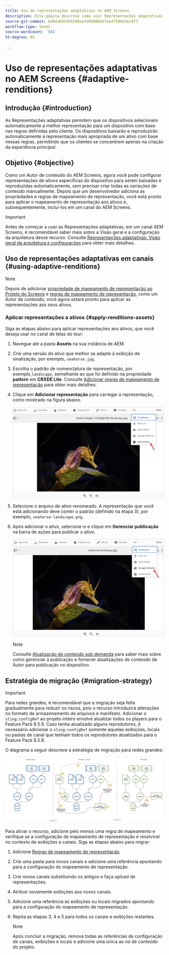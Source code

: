 ```yaml
---
title: Uso de representações adaptativas no AEM Screens
description: Esta página descreve como usar Representações adaptativas no AEM Screens.
source-git-commit: 6d9dab9fd59289aafdb688682fea47589d3ec873
workflow-type: tm+mt
source-wordcount: '561'
ht-degree: 0%

---
```



# Uso de representações adaptativas no AEM Screens {#adaptive-renditions}

## Introdução {#introduction}

As Representações adaptativas permitem que os dispositivos selecionem automaticamente a melhor representação para um dispositivo com base nas regras definidas pelo cliente. Os dispositivos baixarão e reproduzirão automaticamente a representação mais apropriada de um ativo com base nessas regras, permitindo que os clientes se concentrem apenas na criação da experiência *principal*.

## Objetivo {#objective}

Como um Autor de conteúdo do AEM Screens, agora você pode configurar representações de ativos específicas do dispositivo para serem baixadas e reproduzidas automaticamente, sem precisar criar todas as variações de conteúdo manualmente.
Depois que um desenvolvedor adiciona as propriedades e regras de mapeamento de representação, você está pronto para aplicar o mapeamento de representação aos ativos e, subsequentemente, incluí-los em um canal do AEM Screens.

>[!IMPORTANT]
>Antes de começar a usar as Representações adaptativas, em um canal AEM Screens, é recomendável saber mais sobre a Visão geral e a configuração da arquitetura desse recurso. Consulte [Representações adaptativas: Visão geral da arquitetura e configurações](/help/user-guide/adaptive-renditions.md) para obter mais detalhes.

## Uso de representações adaptativas em canais {#using-adaptive-renditions}

>[!NOTE]
>Depois de adicionar [propriedade de mapeamento de representação ao Projeto do Screens](/help/user-guide/adaptive-renditions.md#rendition-mapping-new) e [regras de mapeamento de representação](/help/user-guide/adaptive-renditions.md#add-rendition-mapping-rules), como um Autor de conteúdo, você agora estará pronto para aplicar as representações aos seus ativos.

### Aplicar representações a ativos {#apply-renditions-assets}

Siga as etapas abaixo para aplicar representações aos ativos, que você deseja usar no canal de telas do tour:

1. Navegue até a pasta **Assets** na sua instância de AEM.

1. Crie uma versão do ativo que melhor se adapte à exibição de sinalização, por exemplo, `seahorse.jpg`.

1. Escolha o padrão de nomenclatura de representação, por exemplo,`landscape`, semelhante ao que foi definido na propriedade **pattern** em **CRXDE Lite**. Consulte [Adicionar regras de mapeamento de representação](/help/user-guide/adaptive-renditions.md#add-rendition-mapping-rules) para obter mais detalhes.

1. Clique em **Adicionar representação** para carregar a representação, como mostrado na figura abaixo.

   ![imagem](/help/user-guide/assets/adaptive-renditions/manage-pub-asset2.png)

1. Selecione o arquivo de ativo renomeado. A representação que você está adicionando deve conter o padrão (definido na etapa 3), por exemplo, `seahorse-landscape.png`.

1. Após adicionar o ativo, selecione-o e clique em **Gerenciar publicação** na barra de ações para publicar o ativo.

   ![imagem](/help/user-guide/assets/adaptive-renditions/manage-pub-asset1.png)

   >[!NOTE]
   >Consulte [Atualização de conteúdo sob demanda](https://experienceleague.adobe.com/docs/experience-manager-screens/user-guide/authoring/content-updates/on-demand-content.html?lang=en) para saber mais sobre como gerenciar a publicação e fornecer atualizações de conteúdo de Autor para publicação no dispositivo.


## Estratégia de migração {#migration-strategy}

>[!IMPORTANT]
>Para redes grandes, é recomendável que a migração seja feita gradualmente para reduzir os riscos, pois o recurso introduzirá alterações no formato de armazenamento de arquivos e manifesto. Adicionar o `sling:configRef` ao projeto inteiro envolve atualizar todos os players para o Feature Pack 6.5.9. Caso tenha atualizado alguns reprodutores, é necessário adicionar o `sling:configRef` somente àquelas exibições, locais ou pastas de canal que tenham todos os reprodutores atualizados para o Feature Pack 6.5.9.

O diagrama a seguir descreve a estratégia de migração para redes grandes:

![imagem](/help/user-guide/assets/adaptive-renditions/migration-strategy1.png)

Para ativar o recurso, adicione pelo menos uma regra de mapeamento e verifique se a configuração de mapeamento de representação é resolvível no contexto de exibições e canais. Siga as etapas abaixo para migrar:

1. Adicione [Regras de mapeamento de representação](/help/user-guide/adaptive-renditions.md).
1. Crie uma pasta para novos canais e adicione uma referência apontando para a configuração do mapeamento de representação.
1. Crie novos canais substituindo os antigos e faça upload de representações.
1. Atribuir novamente exibições aos novos canais.
1. Adicione uma referência às exibições ou locais migrados apontando para a configuração do mapeamento de representação.
1. Repita as etapas 3, 4 e 5 para todos os canais e exibições restantes.

   >[!NOTE]
   >Após concluir a migração, remova todas as referências de configuração de canais, exibições e locais e adicione uma única ao nó de conteúdo do projeto.

